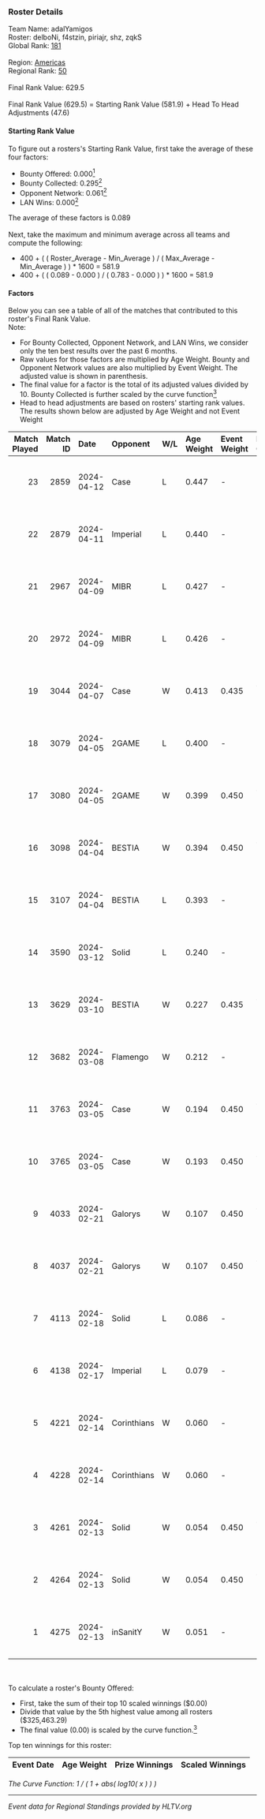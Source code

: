 ### Roster Details<br />
Team Name: adalYamigos<br />
Roster: delboNi, f4stzin, piriajr, shz, zqkS<br />
Global Rank: [181](../standings_global.md)<br />
<br />
Region: [Americas]( ../standings_americas.md)<br />
Regional Rank: [50]( ../standings_americas.md)<br />
<br />
Final Rank Value:  629.5<br />
<br />
Final Rank Value (629.5) = Starting Rank Value (581.9) + Head To Head Adjustments (47.6)<br />

#### Starting Rank Value<br />
To figure out a rosters's Starting Rank Value, first take the average of these four factors:<br />
- Bounty Offered: 0.000[<sup>1</sup>](#table2)
- Bounty Collected: 0.295[<sup>2</sup>](#table1)
- Opponent Network: 0.061[<sup>2</sup>](#table1)
- LAN Wins: 0.000[<sup>2</sup>](#table1)

The average of these factors is 0.089<br />
<br />
Next, take the maximum and minimum average across all teams and compute the following:<br />
- 400 + ( ( Roster_Average - Min_Average ) / ( Max_Average - Min_Average ) ) * 1600 = 581.9
- 400 + ( ( 0.089 - 0.000 ) / ( 0.783 - 0.000 ) ) * 1600 = 581.9


#### Factors<br />
Below you can see a table of all of the matches that contributed to this roster's Final Rank Value.<br />
Note:<br />

- For Bounty Collected, Opponent Network, and LAN Wins, we consider only the ten best results over the past 6 months.
- Raw values for those factors are multiplied by Age Weight. Bounty and Opponent Network values are also multiplied by Event Weight. The adjusted value is shown in parenthesis.
- The final value for a factor is the total of its adjusted values divided by 10. Bounty Collected is further scaled by the curve function[<sup>3</sup>](#curveFunction)
- Head to head adjustments are based on rosters' starting rank values. The results shown below are adjusted by Age Weight and not Event Weight
<span id="table1"></span><br />


| Match Played | Match ID | Date       | Opponent    | W/L | Age Weight | Event Weight | Bounty Collected | Opponent Network | LAN Wins  | H2H Adj. | Roster                               |
| -: | -: | :- | :- | :- | :- | :- | :- | :- | :- | -: | :- |
|           23 |     2859 | 2024-04-12 | Case        | L   | 0.447      | -            | -                | -                | -         |    -2.46 | delboNi, f4stzin, piriajr, shz, zqkS |
|           22 |     2879 | 2024-04-11 | Imperial    | L   | 0.440      | -            | -                | -                | -         |    -0.36 | delboNi, f4stzin, piriajr, shz, zqkS |
|           21 |     2967 | 2024-04-09 | MIBR        | L   | 0.427      | -            | -                | -                | -         |    -0.16 | delboNi, f4stzin, piriajr, shz, zqkS |
|           20 |     2972 | 2024-04-09 | MIBR        | L   | 0.426      | -            | -                | -                | -         |    -0.16 | delboNi, f4stzin, piriajr, shz, zqkS |
|           19 |     3044 | 2024-04-07 | Case        | W   | 0.413      | 0.435        | 0.029 (0.005)    | 0.804 (0.144)    | 0 (0.000) |    10.91 | delboNi, f4stzin, piriajr, shz, zqkS |
|           18 |     3079 | 2024-04-05 | 2GAME       | L   | 0.400      | -            | -                | -                | -         |    -5.54 | delboNi, f4stzin, piriajr, shz, zqkS |
|           17 |     3080 | 2024-04-05 | 2GAME       | W   | 0.399      | 0.450        | 0.002 (0.000)    | 0.053 (0.010)    | 0 (0.000) |     7.21 | delboNi, f4stzin, piriajr, shz, zqkS |
|           16 |     3098 | 2024-04-04 | BESTIA      | W   | 0.394      | 0.450        | 0.095 (0.017)    | 0.799 (0.142)    | 0 (0.000) |    11.11 | delboNi, f4stzin, piriajr, shz, zqkS |
|           15 |     3107 | 2024-04-04 | BESTIA      | L   | 0.393      | -            | -                | -                | -         |    -1.28 | delboNi, f4stzin, piriajr, shz, zqkS |
|           14 |     3590 | 2024-03-12 | Solid       | L   | 0.240      | -            | -                | -                | -         |    -1.31 | delboNi, f4stzin, piriajr, shz, zqkS |
|           13 |     3629 | 2024-03-10 | BESTIA      | W   | 0.227      | 0.435        | 0.095 (0.009)    | 0.799 (0.079)    | 0 (0.000) |     6.50 | delboNi, f4stzin, piriajr, shz, zqkS |
|           12 |     3682 | 2024-03-08 | Flamengo    | W   | 0.212      | -            | -                | -                | 0 (0.000) |     2.38 | delboNi, f4stzin, piriajr, shz, zqkS |
|           11 |     3763 | 2024-03-05 | Case        | W   | 0.194      | 0.450        | 0.029 (0.003)    | 0.804 (0.070)    | 0 (0.000) |     5.28 | delboNi, f4stzin, piriajr, shz, zqkS |
|           10 |     3765 | 2024-03-05 | Case        | W   | 0.193      | 0.450        | 0.029 (0.003)    | 0.804 (0.070)    | 0 (0.000) |     5.31 | delboNi, f4stzin, piriajr, shz, zqkS |
|            9 |     4033 | 2024-02-21 | Galorys     | W   | 0.107      | 0.450        | 0.030 (0.001)    | 0.552 (0.027)    | 0 (0.000) |     2.87 | delboNi, f4stzin, piriajr, shz, zqkS |
|            8 |     4037 | 2024-02-21 | Galorys     | W   | 0.107      | 0.450        | 0.030 (0.001)    | 0.552 (0.027)    | 0 (0.000) |     2.87 | delboNi, f4stzin, piriajr, shz, zqkS |
|            7 |     4113 | 2024-02-18 | Solid       | L   | 0.086      | -            | -                | -                | -         |    -0.40 | delboNi, f4stzin, piriajr, shz, zqkS |
|            6 |     4138 | 2024-02-17 | Imperial    | L   | 0.079      | -            | -                | -                | -         |    -0.05 | delboNi, f4stzin, piriajr, shz, zqkS |
|            5 |     4221 | 2024-02-14 | Corinthians | W   | 0.060      | -            | -                | -                | 0 (0.000) |     0.75 | delboNi, f4stzin, piriajr, shz, zqkS |
|            4 |     4228 | 2024-02-14 | Corinthians | W   | 0.060      | -            | -                | -                | -         |     0.75 | delboNi, f4stzin, piriajr, shz, zqkS |
|            3 |     4261 | 2024-02-13 | Solid       | W   | 0.054      | 0.450        | 0.025 (0.001)    | 0.835 (0.020)    | -         |     1.45 | delboNi, f4stzin, piriajr, shz, zqkS |
|            2 |     4264 | 2024-02-13 | Solid       | W   | 0.054      | 0.450        | 0.025 (0.001)    | 0.835 (0.020)    | -         |     1.45 | delboNi, f4stzin, piriajr, shz, zqkS |
|            1 |     4275 | 2024-02-13 | inSanitY    | W   | 0.051      | -            | -                | -                | -         |     0.42 | delboNi, f4stzin, piriajr, shz, zqkS |

<br />
<span id="table2"></span><br />
To calculate a roster's Bounty Offered:<br />

- First, take the sum of their top 10 scaled winnings ($0.00)
- Divide that value by the 5th highest value among all rosters ($325,463.29)
- The final value (0.00) is scaled by the curve function.[<sup>3</sup>](#curveFunction)

Top ten winnings for this roster:<br />

| Event Date | Age Weight | Prize Winnings | Scaled Winnings |
| :- | -: | :- | :- |


<span id="curveFunction"></span>_The Curve Function: 1 / ( 1 + abs( log10( x ) ) )_<br />

---
_Event data for Regional Standings provided by HLTV.org_<br />
